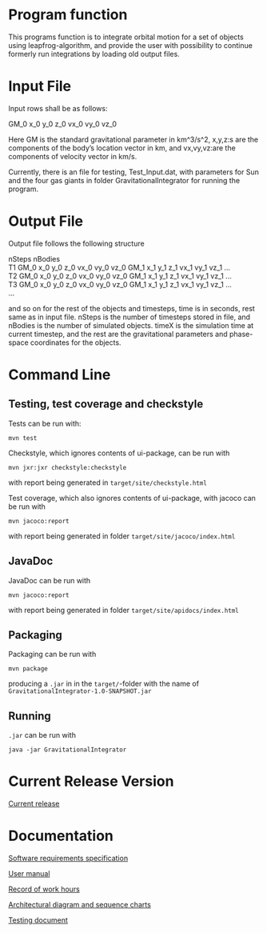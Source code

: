 Program function
================
This programs function is to integrate orbital motion for a set of objects using leapfrog-algorithm, and provide the user with possibility to continue formerly run integrations by loading old output files.

Input File
==========
Input rows shall be as follows:

GM_0 x_0 y_0 z_0 vx_0 vy_0 vz_0
 
Here GM is the standard gravitational parameter in km^3/s^2, x,y,z:s are the components of the body’s location vector in km, and vx,vy,vz:are the components of velocity vector in km/s.

Currently, there is an file for testing, Test_Input.dat, with parameters for Sun and the four gas giants in folder GravitationalIntegrator for running the program.

Output File
===========
Output file follows the following structure

nSteps nBodies<br>
T1 GM_0 x_0 y_0 z_0 vx_0 vy_0 vz_0 GM_1 x_1 y_1 z_1 vx_1 vy_1 vz_1 ...<br>
T2 GM_0 x_0 y_0 z_0 vx_0 vy_0 vz_0 GM_1 x_1 y_1 z_1 vx_1 vy_1 vz_1 ...<br>
T3 GM_0 x_0 y_0 z_0 vx_0 vy_0 vz_0 GM_1 x_1 y_1 z_1 vx_1 vy_1 vz_1 ...<br>
...

and so on for the rest of the objects and timesteps, time is in seconds, rest same as in input file. nSteps is the number of timesteps stored in file, and nBodies is the number of simulated objects. timeX is the simulation time at current timestep, and the rest are the gravitational parameters and phase-space coordinates for the objects.
 
Command Line
============

Testing, test coverage and checkstyle
-------------------------------------

Tests can be run with: 
```
mvn test
```
Checkstyle, which ignores contents of ui-package, can be run with
```
mvn jxr:jxr checkstyle:checkstyle
```
with report being generated in ``target/site/checkstyle.html``

Test coverage, which also ignores contents of ui-package, with jacoco can be run with
```
mvn jacoco:report
```
with report being generated in folder ``target/site/jacoco/index.html``

JavaDoc
-------
JavaDoc can be run with
```
mvn jacoco:report
```
with report being generated in folder ``target/site/apidocs/index.html``

Packaging
---------

Packaging can be run with 
```
mvn package
```
producing a ``.jar`` in in the ``target/``-folder with the name of ``GravitationalIntegrator-1.0-SNAPSHOT.jar``

Running
-------

``.jar`` can be run with
```
java -jar GravitationalIntegrator
```

Current Release Version
=======================
[Current release](https://github.com/MLumme/Ohjelmistotekniikka/releases/tag/loppupalautus)

Documentation
=============
[Software requirements specification](../master/Course_Project/Documentation/requirements_specification.md)

[User manual](../master/Course_Project/Documentation/manual.md)

[Record of work hours](../master/Course_Project/Documentation/record_of_work_hours.md)

[Architectural diagram and sequence charts](../master/Course_Project/Documentation/architecture.md)

[Testing document](../master/Course_Project/Documentation/testing.md)
